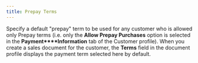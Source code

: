 ```yaml
---
title: Prepay Terms
---
```



Specify a default "prepay" term to be used for any customer  who is allowed only Prepay terms (i.e. only the **Allow 
 Prepay Purchases** option is selected in the **Payment****Information** tab of the Customer  profile). When you create a sales document for the customer, the **Terms** field in the document profile  displays the payment term selected here by default.
